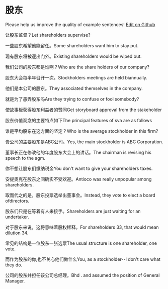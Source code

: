 # 股东

Please help us improve the quality of example sentences! [Edit on Github](https://github.com/jiyushe/jiyu-example-sentence-source/blob/main/chinese/gudong_1.md)

<p><span class="chinese">让股东监督？</span><span class="english">Let shareholders supervise?</span></p>

<p><span class="chinese">一些股东希望他能留任。</span><span class="english">Some shareholders want him to stay put.</span></p>

<p><span class="chinese">现有股东将被逐出门外。</span><span class="english">Existing shareholders would be wiped out.</span></p>

<p><span class="chinese">我们公司的股东都是谁啊？</span><span class="english">Who are the share holders of our company?</span></p>

<p><span class="chinese">股东大会每半年召开一次。</span><span class="english">Stockholders meetings are held biannually.</span></p>

<p><span class="chinese">他们是本公司的股东。</span><span class="english">They associated themselves in the company.</span></p>

<p><span class="chinese">就是为了愚弄股东吗</span><span class="english">Are they trying to confuse or fool somebody?</span></p>

<p><span class="chinese">使故事板获得股东利益者的赞同</span><span class="english">Get storyboard approval from the stakeholder</span></p>

<p><span class="chinese">股东价值观念的主要特点如下</span><span class="english">The principal features of sva are as follows</span></p>

<p><span class="chinese">谁是平均股东在这方面的坚定？</span><span class="english">Who is the average stockholder in this firm?</span></p>

<p><span class="chinese">贵公司的主要股东是ABC公司。</span><span class="english">Yes, the main stockholder is ABC Corporation.</span></p>

<p><span class="chinese">董事长正在修改他的年度股东大会上的讲话。</span><span class="english">The chairman is revising his speech to the agm.</span></p>

<p><span class="chinese">你不想让股东们缴纳税金</span><span class="english">You don't want to give your shareholders taxes.</span></p>

<p><span class="chinese">安提奥克在股东之间确实不受欢迎。</span><span class="english">Antioco was really unpopular among shareholders.</span></p>

<p><span class="chinese">取而代之的是，股东投票选举出董事会。</span><span class="english">Instead, they vote to elect a board ofdirectors.</span></p>

<p><span class="chinese">股东们只是在等着有人来接手。</span><span class="english">Shareholders are just waiting for an undertaker.</span></p>

<p><span class="chinese">对于股东来说，这将意味着股权稀释。</span><span class="english">For shareholders 33, that would mean dilution 34.</span></p>

<p><span class="chinese">常见的结构是一位股东一张选票</span><span class="english">The usual structure is one shareholder, one vote.</span></p>

<p><span class="chinese">而作为股东的你,也不关心他们做什么</span><span class="english">You, as a stockholder--I don't care what they do.</span></p>

<p><span class="chinese">公司的股东并担任该公司总经理。</span><span class="english">Bhd . and assumed the position of General Manager.</span></p>

